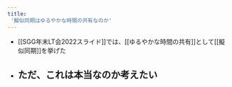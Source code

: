 ```yaml
---
title:
 '擬似同期はゆるやかな時間の共有なのか'
---
```

- [[SGG年末LT会2022スライド]]では、[[ゆるやかな時間の共有]]として[[擬似同期]]を挙げた
- ただ、これは本当なのか考えたい
	- 